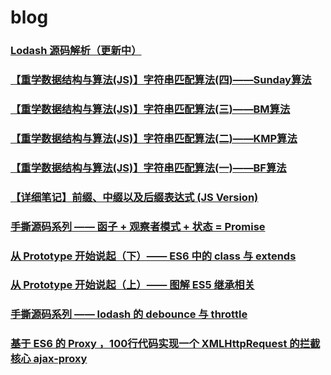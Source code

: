 # blog

### [Lodash 源码解析（更新中）](https://www.yuque.com/lanchengtie/rbtkp2)
### [【重学数据结构与算法(JS)】字符串匹配算法(四)——Sunday算法 ](https://github.com/LazyDuke/blog/issues/10)
### [【重学数据结构与算法(JS)】字符串匹配算法(三)——BM算法](https://github.com/LazyDuke/blog/issues/9)
### [【重学数据结构与算法(JS)】字符串匹配算法(二)——KMP算法](https://github.com/LazyDuke/blog/issues/8)
### [【重学数据结构与算法(JS)】字符串匹配算法(一)——BF算法](https://github.com/LazyDuke/blog/issues/7)
### [【详细笔记】前缀、中缀以及后缀表达式 (JS Version)](https://github.com/LazyDuke/blog/issues/6)
### [手撕源码系列 —— 函子 + 观察者模式 + 状态 = Promise](https://github.com/LazyDuke/blog/issues/5)
### [从 Prototype 开始说起（下）—— ES6 中的 class 与 extends](https://github.com/LazyDuke/blog/issues/4)
### [从 Prototype 开始说起（上）—— 图解 ES5 继承相关](https://github.com/LazyDuke/blog/issues/3)
### [手撕源码系列 —— lodash 的 debounce 与 throttle](https://github.com/LazyDuke/blog/issues/2)
### [基于 ES6 的 Proxy ，100行代码实现一个 XMLHttpRequest 的拦截核心 ajax-proxy](https://github.com/LazyDuke/blog/issues/1)
